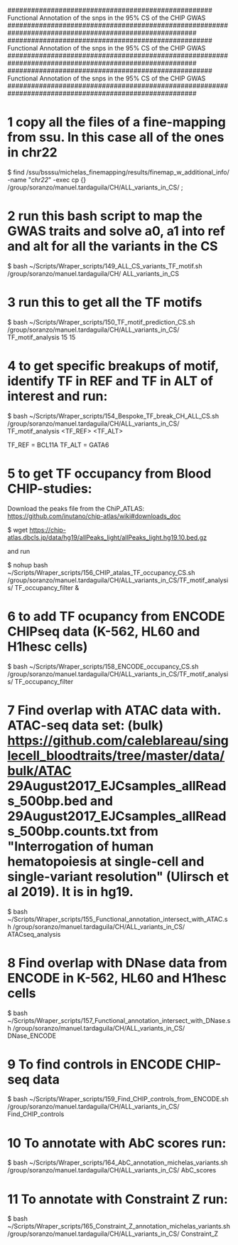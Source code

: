 ####################################################	Functional Annotation of the snps in the 95% CS of the CHIP GWAS ########################################################################################################
####################################################	Functional Annotation of the snps in the 95% CS of the CHIP GWAS ########################################################################################################
####################################################	Functional Annotation of the snps in the 95% CS of the CHIP GWAS ########################################################################################################

# 1 copy all the files of a fine-mapping from ssu. In this case all of the ones in chr22

$ find /ssu/bsssu/michelas_finemapping/results/finemap_w_additional_info/ -name "*chr22*" -exec cp {} /group/soranzo/manuel.tardaguila/CH/ALL_variants_in_CS/ \;

# 2 run this bash script to map the GWAS traits and solve a0, a1 into ref and alt for all the variants in the CS

$ bash ~/Scripts/Wraper_scripts/149_ALL_CS_variants_TF_motif.sh /group/soranzo/manuel.tardaguila/CH/ ALL_variants_in_CS

# 3 run this to get all the TF motifs

$ bash ~/Scripts/Wraper_scripts/150_TF_motif_prediction_CS.sh /group/soranzo/manuel.tardaguila/CH/ALL_variants_in_CS/ TF_motif_analysis 15 15

# 4 to get specific breakups of motif, identify TF in REF and TF in ALT of interest and run:

$ bash ~/Scripts/Wraper_scripts/154_Bespoke_TF_break_CH_ALL_CS.sh /group/soranzo/manuel.tardaguila/CH/ALL_variants_in_CS/ TF_motif_analysis <TF_REF> <TF_ALT>

TF_REF = BCL11A
TF_ALT = GATA6

# 5 to get TF occupancy from Blood CHIP-studies:

Download the peaks file from the ChiP_ATLAS: https://github.com/inutano/chip-atlas/wiki#downloads_doc

$ wget https://chip-atlas.dbcls.jp/data/hg19/allPeaks_light/allPeaks_light.hg19.10.bed.gz

and run

$ nohup bash ~/Scripts/Wraper_scripts/156_CHIP_atalas_TF_occupancy_CS.sh /group/soranzo/manuel.tardaguila/CH/ALL_variants_in_CS/TF_motif_analysis/ TF_occupancy_filter &


# 6 to add TF ocupancy from ENCODE CHIPseq data (K-562, HL60 and H1hesc cells)

$ bash ~/Scripts/Wraper_scripts/158_ENCODE_occupancy_CS.sh /group/soranzo/manuel.tardaguila/CH/ALL_variants_in_CS/TF_motif_analysis/ TF_occupancy_filter

# 7 Find overlap with ATAC data with. ATAC-seq data set: (bulk) https://github.com/caleblareau/singlecell_bloodtraits/tree/master/data/bulk/ATAC 29August2017_EJCsamples_allReads_500bp.bed and 29August2017_EJCsamples_allReads_500bp.counts.txt from "Interrogation of human hematopoiesis at single-cell and single-variant resolution" (Ulirsch et al 2019). It is in hg19.

$ bash ~/Scripts/Wraper_scripts/155_Functional_annotation_intersect_with_ATAC.sh /group/soranzo/manuel.tardaguila/CH/ALL_variants_in_CS/ ATACseq_analysis

# 8 Find overlap with DNase data from ENCODE in K-562, HL60 and H1hesc cells

$ bash ~/Scripts/Wraper_scripts/157_Functional_annotation_intersect_with_DNase.sh /group/soranzo/manuel.tardaguila/CH/ALL_variants_in_CS/ DNase_ENCODE

# 9 To find controls in ENCODE CHIP-seq data

$ bash ~/Scripts/Wraper_scripts/159_Find_CHIP_controls_from_ENCODE.sh /group/soranzo/manuel.tardaguila/CH/ALL_variants_in_CS/ Find_CHIP_controls

# 10 To annotate with AbC scores run:

$ bash ~/Scripts/Wraper_scripts/164_AbC_annotation_michelas_variants.sh /group/soranzo/manuel.tardaguila/CH/ALL_variants_in_CS/ AbC_scores

# 11 To annotate with Constraint Z run:

$ bash ~/Scripts/Wraper_scripts/165_Constraint_Z_annotation_michelas_variants.sh /group/soranzo/manuel.tardaguila/CH/ALL_variants_in_CS/ Constraint_Z